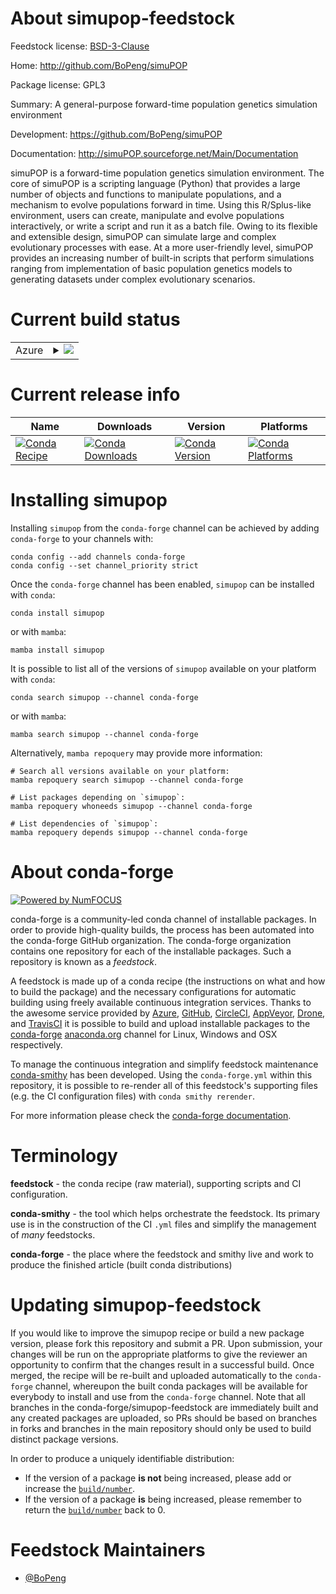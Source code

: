 About simupop-feedstock
=======================

Feedstock license: [BSD-3-Clause](https://github.com/conda-forge/simupop-feedstock/blob/main/LICENSE.txt)

Home: http://github.com/BoPeng/simuPOP

Package license: GPL3

Summary: A general-purpose forward-time population genetics simulation environment

Development: https://github.com/BoPeng/simuPOP

Documentation: http://simuPOP.sourceforge.net/Main/Documentation

simuPOP is a forward-time population genetics simulation environment. The
core of simuPOP is a scripting language (Python) that provides a large
number of objects and functions to manipulate populations, and a mechanism
to evolve populations forward in time. Using this R/Splus-like environment,
users can create, manipulate and evolve populations interactively, or write
a script and run it as a batch file. Owing to its flexible and extensible design,
simuPOP can simulate large and complex evolutionary processes with ease. At
a more user-friendly level, simuPOP provides an increasing number of built-in
scripts that perform simulations ranging from implementation of basic population
genetics models to generating datasets under complex evolutionary scenarios.


Current build status
====================


<table>
    
  <tr>
    <td>Azure</td>
    <td>
      <details>
        <summary>
          <a href="https://dev.azure.com/conda-forge/feedstock-builds/_build/latest?definitionId=1915&branchName=main">
            <img src="https://dev.azure.com/conda-forge/feedstock-builds/_apis/build/status/simupop-feedstock?branchName=main">
          </a>
        </summary>
        <table>
          <thead><tr><th>Variant</th><th>Status</th></tr></thead>
          <tbody><tr>
              <td>linux_64_python3.10.____cpython</td>
              <td>
                <a href="https://dev.azure.com/conda-forge/feedstock-builds/_build/latest?definitionId=1915&branchName=main">
                  <img src="https://dev.azure.com/conda-forge/feedstock-builds/_apis/build/status/simupop-feedstock?branchName=main&jobName=linux&configuration=linux%20linux_64_python3.10.____cpython" alt="variant">
                </a>
              </td>
            </tr><tr>
              <td>linux_64_python3.11.____cpython</td>
              <td>
                <a href="https://dev.azure.com/conda-forge/feedstock-builds/_build/latest?definitionId=1915&branchName=main">
                  <img src="https://dev.azure.com/conda-forge/feedstock-builds/_apis/build/status/simupop-feedstock?branchName=main&jobName=linux&configuration=linux%20linux_64_python3.11.____cpython" alt="variant">
                </a>
              </td>
            </tr><tr>
              <td>linux_64_python3.8.____cpython</td>
              <td>
                <a href="https://dev.azure.com/conda-forge/feedstock-builds/_build/latest?definitionId=1915&branchName=main">
                  <img src="https://dev.azure.com/conda-forge/feedstock-builds/_apis/build/status/simupop-feedstock?branchName=main&jobName=linux&configuration=linux%20linux_64_python3.8.____cpython" alt="variant">
                </a>
              </td>
            </tr><tr>
              <td>linux_64_python3.9.____cpython</td>
              <td>
                <a href="https://dev.azure.com/conda-forge/feedstock-builds/_build/latest?definitionId=1915&branchName=main">
                  <img src="https://dev.azure.com/conda-forge/feedstock-builds/_apis/build/status/simupop-feedstock?branchName=main&jobName=linux&configuration=linux%20linux_64_python3.9.____cpython" alt="variant">
                </a>
              </td>
            </tr><tr>
              <td>osx_64_python3.10.____cpython</td>
              <td>
                <a href="https://dev.azure.com/conda-forge/feedstock-builds/_build/latest?definitionId=1915&branchName=main">
                  <img src="https://dev.azure.com/conda-forge/feedstock-builds/_apis/build/status/simupop-feedstock?branchName=main&jobName=osx&configuration=osx%20osx_64_python3.10.____cpython" alt="variant">
                </a>
              </td>
            </tr><tr>
              <td>osx_64_python3.11.____cpython</td>
              <td>
                <a href="https://dev.azure.com/conda-forge/feedstock-builds/_build/latest?definitionId=1915&branchName=main">
                  <img src="https://dev.azure.com/conda-forge/feedstock-builds/_apis/build/status/simupop-feedstock?branchName=main&jobName=osx&configuration=osx%20osx_64_python3.11.____cpython" alt="variant">
                </a>
              </td>
            </tr><tr>
              <td>osx_64_python3.8.____cpython</td>
              <td>
                <a href="https://dev.azure.com/conda-forge/feedstock-builds/_build/latest?definitionId=1915&branchName=main">
                  <img src="https://dev.azure.com/conda-forge/feedstock-builds/_apis/build/status/simupop-feedstock?branchName=main&jobName=osx&configuration=osx%20osx_64_python3.8.____cpython" alt="variant">
                </a>
              </td>
            </tr><tr>
              <td>osx_64_python3.9.____cpython</td>
              <td>
                <a href="https://dev.azure.com/conda-forge/feedstock-builds/_build/latest?definitionId=1915&branchName=main">
                  <img src="https://dev.azure.com/conda-forge/feedstock-builds/_apis/build/status/simupop-feedstock?branchName=main&jobName=osx&configuration=osx%20osx_64_python3.9.____cpython" alt="variant">
                </a>
              </td>
            </tr><tr>
              <td>win_64_python3.10.____cpython</td>
              <td>
                <a href="https://dev.azure.com/conda-forge/feedstock-builds/_build/latest?definitionId=1915&branchName=main">
                  <img src="https://dev.azure.com/conda-forge/feedstock-builds/_apis/build/status/simupop-feedstock?branchName=main&jobName=win&configuration=win%20win_64_python3.10.____cpython" alt="variant">
                </a>
              </td>
            </tr><tr>
              <td>win_64_python3.11.____cpython</td>
              <td>
                <a href="https://dev.azure.com/conda-forge/feedstock-builds/_build/latest?definitionId=1915&branchName=main">
                  <img src="https://dev.azure.com/conda-forge/feedstock-builds/_apis/build/status/simupop-feedstock?branchName=main&jobName=win&configuration=win%20win_64_python3.11.____cpython" alt="variant">
                </a>
              </td>
            </tr><tr>
              <td>win_64_python3.8.____cpython</td>
              <td>
                <a href="https://dev.azure.com/conda-forge/feedstock-builds/_build/latest?definitionId=1915&branchName=main">
                  <img src="https://dev.azure.com/conda-forge/feedstock-builds/_apis/build/status/simupop-feedstock?branchName=main&jobName=win&configuration=win%20win_64_python3.8.____cpython" alt="variant">
                </a>
              </td>
            </tr><tr>
              <td>win_64_python3.9.____cpython</td>
              <td>
                <a href="https://dev.azure.com/conda-forge/feedstock-builds/_build/latest?definitionId=1915&branchName=main">
                  <img src="https://dev.azure.com/conda-forge/feedstock-builds/_apis/build/status/simupop-feedstock?branchName=main&jobName=win&configuration=win%20win_64_python3.9.____cpython" alt="variant">
                </a>
              </td>
            </tr>
          </tbody>
        </table>
      </details>
    </td>
  </tr>
</table>

Current release info
====================

| Name | Downloads | Version | Platforms |
| --- | --- | --- | --- |
| [![Conda Recipe](https://img.shields.io/badge/recipe-simupop-green.svg)](https://anaconda.org/conda-forge/simupop) | [![Conda Downloads](https://img.shields.io/conda/dn/conda-forge/simupop.svg)](https://anaconda.org/conda-forge/simupop) | [![Conda Version](https://img.shields.io/conda/vn/conda-forge/simupop.svg)](https://anaconda.org/conda-forge/simupop) | [![Conda Platforms](https://img.shields.io/conda/pn/conda-forge/simupop.svg)](https://anaconda.org/conda-forge/simupop) |

Installing simupop
==================

Installing `simupop` from the `conda-forge` channel can be achieved by adding `conda-forge` to your channels with:

```
conda config --add channels conda-forge
conda config --set channel_priority strict
```

Once the `conda-forge` channel has been enabled, `simupop` can be installed with `conda`:

```
conda install simupop
```

or with `mamba`:

```
mamba install simupop
```

It is possible to list all of the versions of `simupop` available on your platform with `conda`:

```
conda search simupop --channel conda-forge
```

or with `mamba`:

```
mamba search simupop --channel conda-forge
```

Alternatively, `mamba repoquery` may provide more information:

```
# Search all versions available on your platform:
mamba repoquery search simupop --channel conda-forge

# List packages depending on `simupop`:
mamba repoquery whoneeds simupop --channel conda-forge

# List dependencies of `simupop`:
mamba repoquery depends simupop --channel conda-forge
```


About conda-forge
=================

[![Powered by
NumFOCUS](https://img.shields.io/badge/powered%20by-NumFOCUS-orange.svg?style=flat&colorA=E1523D&colorB=007D8A)](https://numfocus.org)

conda-forge is a community-led conda channel of installable packages.
In order to provide high-quality builds, the process has been automated into the
conda-forge GitHub organization. The conda-forge organization contains one repository
for each of the installable packages. Such a repository is known as a *feedstock*.

A feedstock is made up of a conda recipe (the instructions on what and how to build
the package) and the necessary configurations for automatic building using freely
available continuous integration services. Thanks to the awesome service provided by
[Azure](https://azure.microsoft.com/en-us/services/devops/), [GitHub](https://github.com/),
[CircleCI](https://circleci.com/), [AppVeyor](https://www.appveyor.com/),
[Drone](https://cloud.drone.io/welcome), and [TravisCI](https://travis-ci.com/)
it is possible to build and upload installable packages to the
[conda-forge](https://anaconda.org/conda-forge) [anaconda.org](https://anaconda.org/)
channel for Linux, Windows and OSX respectively.

To manage the continuous integration and simplify feedstock maintenance
[conda-smithy](https://github.com/conda-forge/conda-smithy) has been developed.
Using the ``conda-forge.yml`` within this repository, it is possible to re-render all of
this feedstock's supporting files (e.g. the CI configuration files) with ``conda smithy rerender``.

For more information please check the [conda-forge documentation](https://conda-forge.org/docs/).

Terminology
===========

**feedstock** - the conda recipe (raw material), supporting scripts and CI configuration.

**conda-smithy** - the tool which helps orchestrate the feedstock.
                   Its primary use is in the construction of the CI ``.yml`` files
                   and simplify the management of *many* feedstocks.

**conda-forge** - the place where the feedstock and smithy live and work to
                  produce the finished article (built conda distributions)


Updating simupop-feedstock
==========================

If you would like to improve the simupop recipe or build a new
package version, please fork this repository and submit a PR. Upon submission,
your changes will be run on the appropriate platforms to give the reviewer an
opportunity to confirm that the changes result in a successful build. Once
merged, the recipe will be re-built and uploaded automatically to the
`conda-forge` channel, whereupon the built conda packages will be available for
everybody to install and use from the `conda-forge` channel.
Note that all branches in the conda-forge/simupop-feedstock are
immediately built and any created packages are uploaded, so PRs should be based
on branches in forks and branches in the main repository should only be used to
build distinct package versions.

In order to produce a uniquely identifiable distribution:
 * If the version of a package **is not** being increased, please add or increase
   the [``build/number``](https://docs.conda.io/projects/conda-build/en/latest/resources/define-metadata.html#build-number-and-string).
 * If the version of a package **is** being increased, please remember to return
   the [``build/number``](https://docs.conda.io/projects/conda-build/en/latest/resources/define-metadata.html#build-number-and-string)
   back to 0.

Feedstock Maintainers
=====================

* [@BoPeng](https://github.com/BoPeng/)

